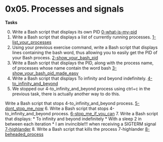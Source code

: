 # 0x05. Processes and signals

**Tasks**

0. Write a Bash script that displays its own PID
[0-what-is-my-pid](0-what-is-my-pid)
1. Write a Bash script that displays a list of currently running processes.
[1-list\_your\_processes](1-list_your_processes)
2. Using your previous exercise command, write a Bash script that displays lines containing the bash word, thus allowing you to easily get the PID of your Bash process.
[2-show\_your\_bash\_pid](2-show_your_bash_pid)
3. Write a Bash script that displays the PID, along with the process name, of processes whose name contain the word bash
[3-show\_your\_bash\_pid\_made\_easy](3-show_your_bash_pid_made_easy)
4. Write a Bash script that displays To infinity and beyond indefinitely.
[4-to\_infinity\_and\_beyond](4-to_infinity_and_beyond)
5. We stopped our 4-to\_infinity\_and\_beyond process using ctrl+c in the previous task, there is actually another way to do this.

Write a Bash script that stops 4-to\_infinity\_and\_beyond process.
[5-dont\_stop\_me\_now](5-dont_stop_me_now)
6. Write a Bash script that stops 4-to\_infinity\_and\_beyond process.
[6-stop\_me\_if\_you\_can](6-stop_me_if_you_can)
7. Write a Bash script that displays:
	* To infinity and beyond indefinitely
	* With a sleep 2 in between each iteration
	* I am invincible!!! when receiving a SIGTERM signal
[7-highlander](7-highlander)
8. Write a Bash script that kills the process 7-highlander
[8-beheaded\_process](8-beheaded_process)
